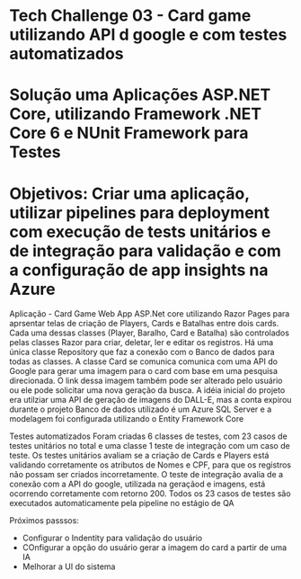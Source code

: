 # Tech Challenge 03 - Card game utilizando API d google e com testes automatizados

# Solução uma Aplicações ASP.NET Core, utilizando Framework .NET Core 6 e NUnit Framework para Testes 
# Objetivos: Criar uma aplicação, utilizar pipelines para deployment com execução de tests unitários e de integração para validação e com a configuração de app insights na Azure

Aplicação - Card Game
Web App ASP.Net core utilizando Razor Pages para aprsentar telas de criação de Players, Cards e Batalhas entre dois cards.
Cada uma dessas classes (Player, Baralho, Card e Batalha) são controlados pelas classes Razor para criar, deletar, ler e editar os registros.
Há uma única classe Repository que faz a conexão com o Banco de dados para todas as classes.
A classe Card se comunica comunica com uma API do Google para gerar uma imagem para o card com base em uma pesquisa direcionada.
O link dessa imagem também pode ser alterado pelo usuário ou ele pode solicitar uma nova geração da busca.
A idéia inicial do projeto era utilziar uma API de geração de imagens do DALL-E, mas a conta expirou durante o projeto
Banco de dados utilizado é um Azure SQL Server e a modelagem foi configurada utilizando o Entity Framework Core

Testes automatizados
Foram criadas 6 classes de testes, com 23 casos de testes unitários no total e uma classe 1 teste de integração com um caso de teste.
Os testes unitários avaliam se a criação de Cards e Players está validando corretamente os atributos de Nomes e CPF, para que os registros não possam ser criados incorretamente.
O teste de integração avalia de a conexão com a API do google, utilizada na geraçãod e imagens, está ocorrendo corretamente com retorno 200.
Todos os 23 casos de testes são executados automaticamente pela pipeline no estágio de QA

Próximos passsos:
- Configurar o Indentity para validação do usuário
- COnfigurar a opção do usuário gerar a imagem do card a partir de uma IA
- Melhorar a UI do sistema
